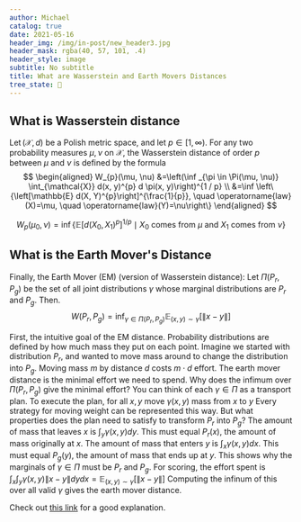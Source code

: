 ```yaml
---
author: Michael
catalog: true
date: 2021-05-16
header_img: /img/in-post/new_header3.jpg
header_mask: rgba(40, 57, 101, .4)
header_style: image
subtitle: No subtitle
title: What are Wasserstein and Earth Movers Distances
tree_state: 🌱
---
```


## What is Wasserstein distance


$\operatorname{Let}(\mathcal{X}, d)$ be a Polish metric space, and let $p \in[1, \infty) .$ For any two probability measures $\mu, \nu$ on $\mathcal{X},$ the Wasserstein distance of order $p$ between $\mu$ and $\nu$ is defined by the formula
$$
\begin{aligned}
W_{p}(\mu, \nu) &=\left(\inf _{\pi \in \Pi(\mu, \nu)} \int_{\mathcal{X}} d(x, y)^{p} d \pi(x, y)\right)^{1 / p} \\
&=\inf \left\{\left[\mathbb{E} d(X, Y)^{p}\right]^{\frac{1}{p}}, \quad \operatorname{law}(X)=\mu, \quad \operatorname{law}(Y)=\nu\right\}
\end{aligned}
$$

$$W_{p}\left(\mu_{0}, \nu\right)=\inf \{\mathbb{E}\left[d\left(X_{0}, X_{1}\right)^{p}\right]^{1 / p} \mid X_{0} \text{ comes from } \mu \text{ and } X_{1} \text{ comes from } \nu \}$$


## What is the Earth Mover's Distance
Finally, the Earth Mover (EM) (version of Wasserstein distance): Let $\Pi\left(P_{r}, P_{g}\right)$ be the set of all joint distributions $\gamma$ whose marginal distributions are $P_{r}$ and $P_{g} .$ Then.
$$
W\left(P_{r}, P_{g}\right)=\inf _{\gamma \in \Pi\left(P_{r}, P_{g}\right)} \mathbb{E}_{(x, y) \sim \gamma}[\|x-y\|]
$$

First, the intuitive goal of the EM distance. Probability distributions are defined by how much mass they put on each point. Imagine we started with distribution $P_{r},$ and wanted to move mass around to change the distribution into $P_{g}$. Moving mass $m$ by distance $d$ costs $m \cdot d$ effort. The earth mover distance is the minimal effort we need to spend.
Why does the infimum over $\Pi\left(P_{r}, P_{g}\right)$ give the minimal effort? You can think of each $\gamma \in \Pi$ as a transport plan. To execute the plan, for all $x, y$ move $\gamma(x, y)$ mass from $x$ to $y$
Every strategy for moving weight can be represented this way. But what properties does the plan need to satisfy to transform $P_{r}$ into $P_{g} ?$
The amount of mass that leaves $x$ is $\int_{y} \gamma(x, y) d y .$ This must equal $P_{r}(x),$ the amount of mass originally at $x$.
The amount of mass that enters $y$ is $\int_{x} \gamma(x, y) d x .$ This must equal $P_{g}(y),$ the amount of mass that ends up at $y$.
This shows why the marginals of $\gamma \in \Pi$ must be $P_{r}$ and $P_{g}$. For scoring, the effort spent is $\int_{x} \int_{y} \gamma(x, y)\|x-y\| d y d x=\mathbb{E}_{(x, y) \sim \gamma}[\|x-y\|]$ Computing the infinum of this over all valid $\gamma$
gives the earth mover distance.


Check out [this link](https://www.alexirpan.com/2017/02/22/wasserstein-gan.html#aside-whats-up-with-the-earth-mover-definition:~:text=Aside%3A%20What%E2%80%99s%20Up%20With%20The%20Earth%20Mover%20Definition%3F) for a good explanation.